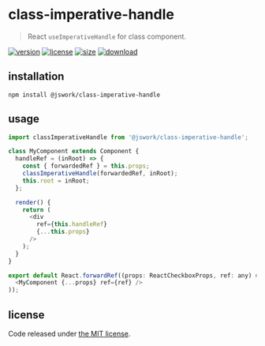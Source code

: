 # class-imperative-handle
> React `useImperativeHandle` for class component.

[![version][version-image]][version-url]
[![license][license-image]][license-url]
[![size][size-image]][size-url]
[![download][download-image]][download-url]

## installation
```shell
npm install @jswork/class-imperative-handle
```

## usage
```js
import classImperativeHandle from '@jswork/class-imperative-handle';

class MyComponent extends Component {
  handleRef = (inRoot) => {
    const { forwardedRef } = this.props;
    classImperativeHandle(forwardedRef, inRoot);
    this.root = inRoot;
  };

  render() {
    return (
      <div
        ref={this.handleRef}
        {...this.props}
      />
    );
  }
}

export default React.forwardRef((props: ReactCheckboxProps, ref: any) => (
  <MyComponent {...props} ref={ref} />
));
```

## license
Code released under [the MIT license](https://github.com/afeiship/class-imperative-handle/blob/master/LICENSE.txt).

[version-image]: https://img.shields.io/npm/v/@jswork/class-imperative-handle
[version-url]: https://npmjs.org/package/@jswork/class-imperative-handle

[license-image]: https://img.shields.io/npm/l/@jswork/class-imperative-handle
[license-url]: https://github.com/afeiship/class-imperative-handle/blob/master/LICENSE.txt

[size-image]: https://img.shields.io/bundlephobia/minzip/@jswork/class-imperative-handle
[size-url]: https://github.com/afeiship/class-imperative-handle/blob/master/dist/class-imperative-handle.min.js

[download-image]: https://img.shields.io/npm/dm/@jswork/class-imperative-handle
[download-url]: https://www.npmjs.com/package/@jswork/class-imperative-handle
